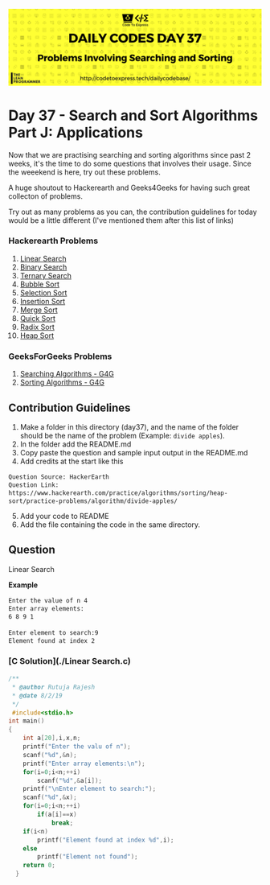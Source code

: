 ![cover](./cover.png)

# Day 37 - Search and Sort Algorithms Part J: Applications

Now that we are practising searching and sorting algorithms since past 2 weeks, it's the time to do some questions that involves their usage. Since the weeekend is here, try out these problems.

A huge shoutout to Hackerearth and Geeks4Geeks for having such great collecton of problems. 

Try out as many problems as you can, the contribution guidelines for today would be a little different (I've mentioned them after this list of links)

### Hackerearth Problems

1. [Linear Search](https://www.hackerearth.com/practice/algorithms/searching/linear-search/practice-problems/)
2. [Binary Search](https://www.hackerearth.com/practice/algorithms/searching/binary-search/practice-problems/)
3. [Ternary Search](https://www.hackerearth.com/practice/algorithms/searching/ternary-search/practice-problems/)
4. [Bubble Sort](https://www.hackerearth.com/practice/algorithms/sorting/bubble-sort/practice-problems/)
5. [Selection Sort](https://www.hackerearth.com/practice/algorithms/sorting/selection-sort/practice-problems/)
6. [Insertion Sort](https://www.hackerearth.com/practice/algorithms/sorting/insertion-sort/practice-problems/)
7. [Merge Sort](https://www.hackerearth.com/practice/algorithms/sorting/merge-sort/practice-problems/)
8. [Quick Sort](https://www.hackerearth.com/practice/algorithms/sorting/quick-sort/practice-problems/)
9. [Radix Sort](https://www.hackerearth.com/practice/algorithms/sorting/radix-sort/practice-problems/)
10. [Heap Sort](https://www.hackerearth.com/practice/algorithms/sorting/heap-sort/practice-problems/)

### GeeksForGeeks Problems

1. [Searching Algorithms - G4G](https://www.geeksforgeeks.org/searching-algorithms/)
2. [Sorting Algorithms - G4G](https://www.geeksforgeeks.org/sorting-algorithms/)

## Contribution Guidelines

1. Make a folder in this directory (day37), and the name of the folder should be the name of the problem (Example: ```divide apples```).
2. In the folder add the README.md 
3. Copy paste the question and sample input output in the README.md
4. Add credits at the start like this

```
Question Source: HackerEarth
Question Link: https://www.hackerearth.com/practice/algorithms/sorting/heap-sort/practice-problems/algorithm/divide-apples/
```

5. Add your code to README
6. Add the file containing the code in the same directory.

## Question

Linear Search

**Example**
```
Enter the value of n 4
Enter array elements:
6 8 9 1

Enter element to search:9
Element found at index 2
```

### [C Solution](./Linear Search.c)

```c
/**
 * @author Rutuja Rajesh
 * @date 8/2/19
 */
 #include<stdio.h>
int main()
{
	int a[20],i,x,n;
	printf("Enter the valu of n");
	scanf("%d",&n);
	printf("Enter array elements:\n");
	for(i=0;i<n;++i)
		scanf("%d",&a[i]);
	printf("\nEnter element to search:");
	scanf("%d",&x);
	for(i=0;i<n;++i)
		if(a[i]==x)
			break;	
	if(i<n)
		printf("Element found at index %d",i);
	else
		printf("Element not found");
	return 0;
  }
```
